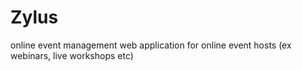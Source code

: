 # Zylus
 online event management web application for online event hosts (ex webinars, live workshops etc)
